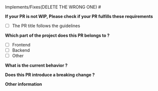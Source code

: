Implements/Fixes(DELETE THE WRONG ONE) #

**If your PR is not WIP, Please check if your PR fulfills these requirements**
- [ ] The PR title follows the guidelines


**Which part of the project does this PR belongs to ?**
- [ ] Frontend
- [ ] Backend
- [ ] Other

**What is the current behavior ?**

**Does this PR introduce a breaking change ?**

**Other information**
